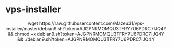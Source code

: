 # vps-installer

<p align="center">
wget https://raw.githubusercontent.com/Mazeu31/vps-installer/master/debian9.sh?token=AJGPNRMOMQU3TFRY7U6PDRC7IJQ4Y && chmod +x debian9.sh?token=AJGPNRMOMQU3TFRY7U6PDRC7IJQ4Y && ./debian9.sh?token=AJGPNRMOMQU3TFRY7U6PDRC7IJQ4Y
</p>
